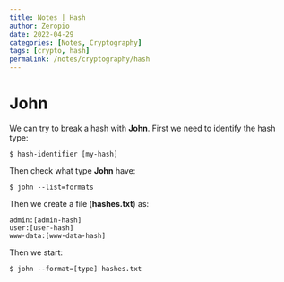 ```yaml
---
title: Notes | Hash
author: Zeropio
date: 2022-04-29
categories: [Notes, Cryptography]
tags: [crypto, hash]
permalink: /notes/cryptography/hash
---
```



# John
We can try to break a hash with **John**. First we need to identify the hash type:
```console
$ hash-identifier [my-hash]
```

Then check what type  **John** have:
```console
$ john --list=formats
```

Then we create a file (**hashes.txt**) as:
```
admin:[admin-hash]
user:[user-hash]
www-data:[www-data-hash]
```

Then we start:
```console
$ john --format=[type] hashes.txt
```
